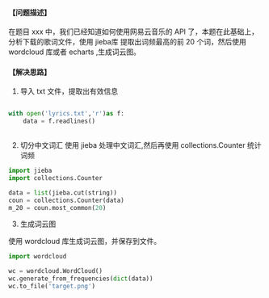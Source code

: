 #### 【问题描述】

在题目 xxx 中，我们已经知道如何使用网易云音乐的 API 了，本题在此基础上，分析下载的歌词文件，使用 jieba库 提取出词频最高的前 20 个词，然后使用 wordcloud 库或者 echarts ,生成词云图。

#### 【解决思路】

1. 导入 txt 文件，提取出有效信息

```python

with open('lyrics.txt','r')as f:
    data = f.readlines()
    

```

2. 切分中文词汇
使用 jieba 处理中文词汇,然后再使用 collections.Counter 统计词频

```python
import jieba
import collections.Counter

data = list(jieba.cut(string))
coun = collections.Counter(data)
m_20 = coun.most_common(20)


```


3. 生成词云图

使用 wordcloud 库生成词云图，并保存到文件。

```python
import wordcloud

wc = wordcloud.WordCloud()
wc.generate_from_frequencies(dict(data))
wc.to_file('target.png')

```

